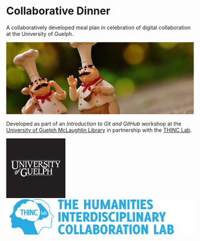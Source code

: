 # Collaborative Dinner

A collaboratively developed meal plan in celebration of digital collaboration at the University of Guelph.

![Collaborative Dinner at the U of G](/Images/chefs.jpg)

Developed as part of an *Introduction to Git and GitHub* workshop at the [University of Guelph McLaughlin Library](http://www.lib.uoguelph.ca/) in partnership with the [THINC Lab](https://www.uoguelph.ca/arts/dhguelph/thinc).

![University of Guelph](/Images/UG-Logo.jpg)
![THINC Lab](/Images/THINCLab-Logo.jpg)
